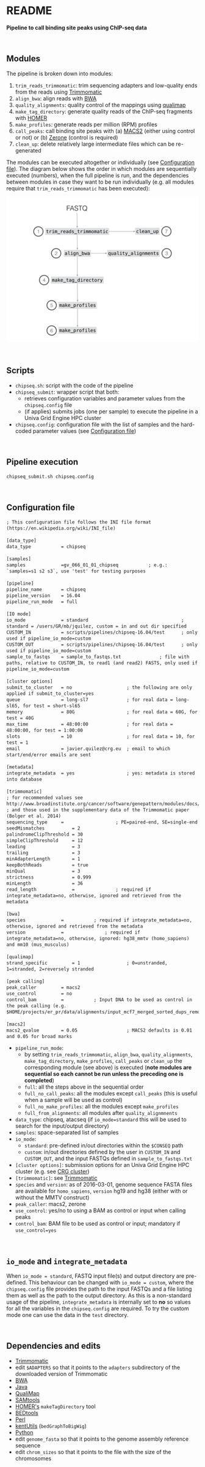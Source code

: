 # README


**Pipeline to call binding site peaks using ChIP-seq data**

<br>

## Modules

The pipeline is broken down into modules:

1. `trim_reads_trimmomatic`: trim sequencing adapters and low-quality ends from the reads using [Trimmomatic](http://www.usadellab.org/cms/?page=trimmomatic)
2. `align_bwa`: align reads with [BWA](http://bio-bwa.sourceforge.net/bwa.shtml)
3. `quality_alignments`: quality control of the mappings using [qualimap](http://qualimap.bioinfo.cipf.es/)
4. `make_tag_directory`: generate quality reads of the ChIP-seq fragments with [HOMER](http://homer.salk.edu/homer/)
5. `make_profiles`: generate reads per million (RPM) profiles
6. `call_peaks`: call binding site peaks with (a) [MACS2](https://github.com/taoliu/MACS) (either using control or not) or (b) [Zerone](https://github.com/gui11aume/zerone) (control is required)
7. `clean_up`: delete relatively large intermediate files which can be re-generated

The modules can be executed altogether or individually (see [Configuration file](#configuration-file)). The diagram below shows the order in which modules are sequentially executed (numbers), when the full pipeline is run, and the dependencies between modules in case they want to be run individually (e.g. all modules require that `trim_reads_trimmomatic` has been executed):

![chipseq-16.04](https://github.com/4DGenome/conseq/blob/master/docs/figures_github_repo/chipseq-16.04/chipseq-16.04.001.png)


<br>

## Scripts

- `chipseq.sh`: script with the code of the pipeline
- `chipseq_submit`: wrapper script that both:
	- retrieves configuration variables and parameter values from the `chipseq.config` file
	- (if applies) submits jobs (one per sample) to execute the pipeline in a Univa Grid Engine HPC cluster 
- `chipseq.config`: configuration file with the list of samples and the hard-coded parameter values (see [Configuration file](#configuration-file))


<br>

## Pipeline execution

```
chipseq_submit.sh chipseq.config
```


<br>

## Configuration file

```
; This configuration file follows the INI file format (https://en.wikipedia.org/wiki/INI_file)

[data_type]
data_type			= chipseq

[samples]
samples				=gv_066_01_01_chipseq			; e.g.: `samples=s1 s2 s3`, use 'test' for testing purposes

[pipeline]
pipeline_name		= chipseq
pipeline_version	= 16.04
pipeline_run_mode	= full

[IO mode]
io_mode				= standard									; standard = /users/GR/mb/jquilez, custom = in and out dir specified
CUSTOM_IN			= scripts/pipelines/chipseq-16.04/test 		; only used if pipeline_io_mode=custom
CUSTOM_OUT			= scripts/pipelines/chipseq-16.04/test 		; only used if pipeline_io_mode=custom
sample_to_fastqs	= sample_to_fastqs.txt				; file with paths, relative to CUSTOM_IN, to read1 (and read2) FASTS, only used if pipeline_io_mode=custom

[cluster options]
submit_to_cluster	= no					; the following are only applied if submit_to_cluster=yes
queue				= long-sl7				; for real data = long-sl65, for test = short-sl65
memory				= 80G					; for real data = 60G, for test = 40G
max_time			= 48:00:00 				; for real data = 48:00:00, for test = 1:00:00
slots				= 10 					; for real data = 10, for test = 1
email				= javier.quilez@crg.eu	; email to which start/end/error emails are sent

[metadata]
integrate_metadata	= yes					; yes: metadata is stored into database

[trimmomatic]
; for recommended values see http://www.broadinstitute.org/cancer/software/genepattern/modules/docs/Trimmomatic/
; and those used in the supplementary data of the Trimmomatic paper (Bolger et al. 2014)
sequencing_type		= 					; PE=paired-end, SE=single-end
seedMismatches			= 2
palindromeClipThreshold	= 30
simpleClipThreshold		= 12
leading					= 3
trailing				= 3
minAdapterLength		= 1
keepBothReads			= true
minQual					= 3
strictness				= 0.999
minLength				= 36
read_length				= 				; required if integrate_metadata=no, otherwise, ignored and retrieved from the metadata

[bwa]
species				= 			; required if integrate_metadata=no, otherwise, ignored and retrieved from the metadata
version				= 				; required if integrate_metadata=no, otherwise, ignored: hg38_mmtv (homo_sapiens) and mm10 (mus_musculus)

[qualimap]
strand_specific			= 1 				; 0=unstranded, 1=stranded, 2=reversely stranded

[peak calling]
peak_caller			= macs2
use_control			= no
control_bam			= 			; Input DNA to be used as control in the peak calling (e.g. $HOME/projects/er_pr/data/alignments/input_mcf7_merged_sorted_dups_removed.bam)

[macs2]
macs2_qvalue		= 0.05					; MACS2 defaults is 0.01 and 0.05 for broad marks

```

- `pipeline_run_mode`:
	- by setting `trim_reads_trimmomatic`, `align_bwa`, `quality_alignments`, `make_tag_directory`, `make_profiles`, `call_peaks` or `clean_up` the corresponding module (see above) is executed (**note modules are sequential so each cannot be run unless the preceding one is completed**) 
	- `full`: all the steps above in the sequential order
	- `full_no_call_peaks`: all the modules except `call_peaks` (this is useful when a sample will be used as control)
	- `full_no_make_profiles`: all the modules except `make_profiles`
	- `full_from_alignments`: all modules after `quality_alignmnents`
- `data_type`: chipseq, atacseq (if `io_mode=standard` this will be used to search for the input/output directory)
- `samples`: space-separated list of samples
- `io_mode`:
	- `standard`: pre-defined in/out directories within the `$CONSEQ` path
	- `custom`:	in/out directories defined by the user in `CUSTOM_IN` and `CUSTOM_OUT`, and the input FASTQs defined in `sample_to_fastqs.txt`
- `[cluster options]`: submission options for an Univa Grid Engine HPC cluster (e.g. see [CRG cluster](http://www.linux.crg.es/index.php/Main_Page))
- `[trimmomatic]`: see [Trimmomatic](http://www.usadellab.org/cms/?page=trimmomatic)
- `species` and `version`: as of 2016-03-01, genome sequence FASTA files are available for `homo_sapiens`, `version` hg19 and hg38 (either with or without the MMTV construct)
- `peak_caller`: macs2, zerone
- `use_control`: yes/no to using a BAM as control or input when calling peaks
- `control_bam`: BAM file to be used as control or input; mandatory if `use_control=yes`


<br>

## `io_mode` and `integrate_metadata`

When `io_mode = standard`, FASTQ input file(s) and output directory are pre-defined. This behaviour can be changed with `io_mode = custom`, where the `chipseq.config` file provides the path to the input FASTQs and a file listing them as well as the path to the output directory. As this is a non-standard usage of the pipeline, `integrate_metadata` is internally set to **no** so values for all the variables in the `chipseq.config` are required. To try the custom mode one can use the data in the `test` directory.


<br>

## Dependencies and edits

- [Trimmomatic](http://www.usadellab.org/cms/?page=trimmomatic)
- edit `$ADAPTERS` so that it points to the `adapters` subdirectory of the downloaded version of Trimmomatic
- [BWA](http://bio-bwa.sourceforge.net/bwa.shtml)
- [Java](https://www.java.com/en/)
- [QualiMap](http://qualimap.bioinfo.cipf.es/)
- [SAMtools](http://samtools.sourceforge.net/)
- [HOMER's](http://homer.ucsd.edu/homer/) `makeTagDirectory` tool
- [BEDtools](http://bedtools.readthedocs.io/en/latest/)
- [Perl](https://www.perl.org/)
- [kentUtils](https://github.com/ENCODE-DCC/kentUtils) (`bedGraphToBigWig`)
- [Python](https://www.python.org/)
- edit `genome_fasta` so that it points to the genome assembly reference sequence
- edit `chrom_sizes` so that it points to the file with the size of the chromosomes
